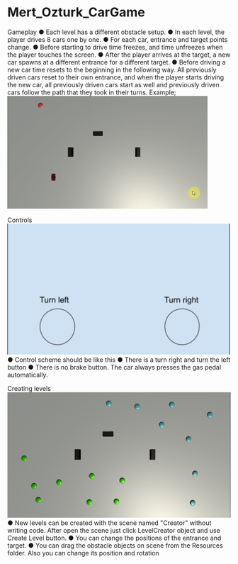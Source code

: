 # Mert_Ozturk_CarGame

Gameplay
● Each level has a different obstacle setup.
● In each level, the player drives 8 cars one by one.
● For each car, entrance and target points change.
● Before starting to drive time freezes, and time unfreezes when the player touches the
screen.
● After the player arrives at the target, a new car spawns at a different entrance for a
different target.
● Before driving a new car time resets to the beginning in the following way. All previously
driven cars reset to their own entrance, and when the player starts driving the new car,
all previously driven cars start as well and previously driven cars follow the path that
they took in their turns. Example;
![Gameplay](https://github.com/mertcanozturk/Mert_Ozturk_CarGame/blob/master/images/car_game.gif)

Controls
![controls](https://github.com/mertcanozturk/Mert_Ozturk_CarGame/blob/master/images/controls.png)
● Control scheme should be like this
● There is a turn right and turn the left button
● There is no brake button. The car always presses the gas pedal automatically.

Creating levels
![Creator Scene](https://github.com/mertcanozturk/Mert_Ozturk_CarGame/blob/master/images/creator_scene.png)
● New levels can be created with the scene named "Creator" without writing code. After open the scene just click LevelCreator object and use Create Level button.
● You can change the positions of the entrance and target. 
● You can drag the obstacle objects on scene from the Resources folder. Also you can change its position and rotation



